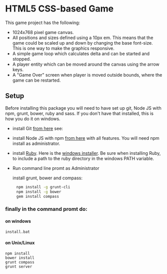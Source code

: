 # HTML5 CSS-based Game

This game project has the following:

* 1024x768 pixel game canvas.
* All positions and sizes defined using a 10px em. This means that the game could be scaled up and down by changing the base font-size. This is one way to make the graphics responsive.
* A simple game loop which calculates delta and can be started and stopped.
* A player entity which can be moved around the canvas using the arrow keys.
* A "Game Over" screen when player is moved outside bounds, where the game can be restarted.

## Setup
Before installing this package you will need to have set up git, Node JS with npm, grunt, bower, ruby and sass.  If you don't have that installed, this is how you do it on windows.
*   install Git [from here](http://git-scm.com/download/win "Download and install it from here") see:
*   install Node JS with npm [from here]( https://nodejs.org/ "Download and install it from here") with all features.  You will need npm install as administrator.
*   install [Ruby](https://www.ruby-lang.org/en/documentation/installation/ "Many Ruby installers for various systems"). Here is the [windows installer](http://rubyinstaller.org/downloads/ "Download and install the windows installer it from here").  Be sure when installing Ruby, to include a path to the ruby directory in the windows PATH variable. 

*   Run command line promt as Administrator

    install grunt, bower and compass:
 ```sh
	  npm install -g grunt-cli
	  npm install -g bower
	  gem install compass
```
### finally in the command promt do:
#### on windows
```
install.bat
```
#### on Unix/Linux

```
npm install
bower install
grunt compass
grunt server
```
